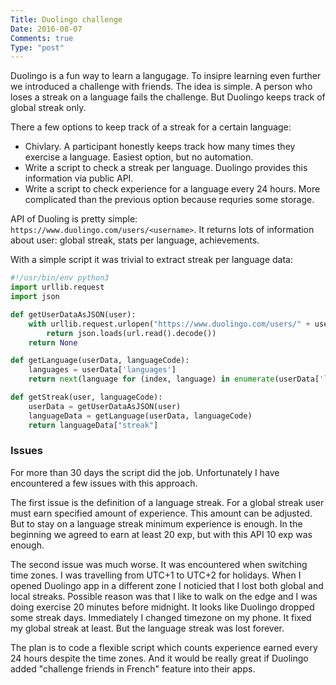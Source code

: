```yaml
---
Title: Duolingo challenge
Date: 2016-08-07
Comments: true
Type: "post"
---
```


Duolingo is a fun way to learn a langugage. To insipre learning even further we introduced a challenge with friends. The idea is simple. A person who loses a streak on a language fails the challenge. But Duolingo keeps track of global streak only. 

<!--more-->

There a few options to keep track of a streak for a certain language:

* Chivlary. A participant honestly keeps track how many times they exercise a language. Easiest option, but no automation.
* Write a script to check a streak per language. Duolingo provides this information via public API. 
* Write a script to check experience for a language every 24 hours. More complicated than the previous option because requries some storage.

API of Duoling is pretty simple: `https://www.duolingo.com/users/<username>`. It returns lots of information about user: global streak, stats per language, achievements.

With a simple script it was trivial to extract streak per language data:

``` Python
#!/usr/bin/env python3
import urllib.request
import json

def getUserDataAsJSON(user):
    with urllib.request.urlopen("https://www.duolingo.com/users/" + user) as url:
        return json.loads(url.read().decode())
    return None

def getLanguage(userData, languageCode):
    languages = userData['languages']
    return next(language for (index, language) in enumerate(userData['languages']) if language["language"] == languageCode)

def getStreak(user, languageCode):
    userData = getUserDataAsJSON(user)
    languageData = getLanguage(userData, languageCode)
    return languageData["streak"]
```

### Issues

For more than 30 days the script did the job. Unfortunately I have encountered a few issues with this approach.

The first issue is the definition of a language streak. For a global streak user must earn specified amount of experience. This amount can be adjusted. But to stay on a language streak minimum experience is enough. In the beginning we agreed to earn at least 20 exp, but with this API 10 exp was enough.

The second issue was much worse. It was encountered when switching time zones. I was travelling from UTC+1 to UTC+2 for holidays. When I opened Duolingo app in a different zone I noticied that I lost both global and local streaks. Possible reason was that I like to walk on the edge and I was doing exercise 20 minutes before midnight. It looks like Duolingo dropped some streak days. Immediately I changed timezone on my phone. It fixed my global streak at least. But the language streak was lost forever.

The plan is to code a flexible script which counts experience earned every 24 hours despite the time zones. And it would be really great if Duolingo added "challenge friends in French" feature into their apps.
